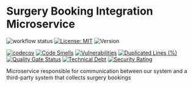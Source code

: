 # Surgery Booking Integration Microservice

![workflow status](https://github.com/smartoperatingblock/surgery-booking-integration-microservice/actions/workflows/build-and-deploy.yml/badge.svg)
[![License: MIT](https://img.shields.io/badge/License-MIT-yellow.svg)](https://opensource.org/licenses/MIT)
![Version](https://img.shields.io/github/v/release/smartoperatingblock/surgery-booking-integration-microservice?style=plastic)

[![codecov](https://codecov.io/gh/SmartOperatingBlock/surgery-booking-integration-microservice/branch/main/graph/badge.svg?token=7GL0gAUkQp)](https://codecov.io/gh/SmartOperatingBlock/surgery-booking-integration-microservice)
[![Code Smells](https://sonarcloud.io/api/project_badges/measure?project=SmartOperatingBlock_surgery-booking-integration-microservice&metric=code_smells)](https://sonarcloud.io/summary/new_code?id=SmartOperatingBlock_surgery-booking-integration-microservice)
[![Vulnerabilities](https://sonarcloud.io/api/project_badges/measure?project=SmartOperatingBlock_surgery-booking-integration-microservice&metric=vulnerabilities)](https://sonarcloud.io/summary/new_code?id=SmartOperatingBlock_surgery-booking-integration-microservice)
[![Duplicated Lines (%)](https://sonarcloud.io/api/project_badges/measure?project=SmartOperatingBlock_surgery-booking-integration-microservice&metric=duplicated_lines_density)](https://sonarcloud.io/summary/new_code?id=SmartOperatingBlock_surgery-booking-integration-microservice)
[![Quality Gate Status](https://sonarcloud.io/api/project_badges/measure?project=SmartOperatingBlock_surgery-booking-integration-microservice&metric=alert_status)](https://sonarcloud.io/summary/new_code?id=SmartOperatingBlock_surgery-booking-integration-microservice)
[![Technical Debt](https://sonarcloud.io/api/project_badges/measure?project=SmartOperatingBlock_surgery-booking-integration-microservice&metric=sqale_index)](https://sonarcloud.io/summary/new_code?id=SmartOperatingBlock_surgery-booking-integration-microservice)
[![Security Rating](https://sonarcloud.io/api/project_badges/measure?project=SmartOperatingBlock_surgery-booking-integration-microservice&metric=security_rating)](https://sonarcloud.io/summary/new_code?id=SmartOperatingBlock_surgery-booking-integration-microservice)

Microservice responsible for communication between our system and a third-party system that collects surgery bookings

